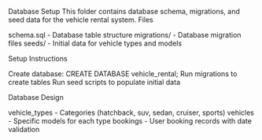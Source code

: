 Database Setup
This folder contains database schema, migrations, and seed data for the vehicle rental system.
Files

schema.sql - Database table structure
migrations/ - Database migration files
seeds/ - Initial data for vehicle types and models

Setup Instructions

Create database: CREATE DATABASE vehicle_rental;
Run migrations to create tables
Run seed scripts to populate initial data

Database Design

vehicle_types - Categories (hatchback, suv, sedan, cruiser, sports)
vehicles - Specific models for each type
bookings - User booking records with date validation
